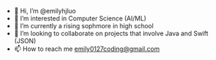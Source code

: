 - 👋 Hi, I’m @emilyhjluo
- 👀 I’m interested in Computer Science (AI/ML)
- 🌱 I’m currently a rising sophmore in high school
- 💞️ I’m looking to collaborate on projects that involve Java and Swift (JSON)
- 📫 How to reach me emily0127coding@gmail.com

<!---
emilyhjluo/emilyhjluo is a ✨ special ✨ repository because its `README.md` (this file) appears on your GitHub profile.
You can click the Preview link to take a look at your changes.
--->
